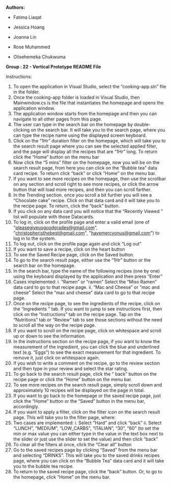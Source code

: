 **Authors:**

- Fatima Liaqat

- Jessica Hoang

- Joanna Lin

- Rose Muhammed

- Olisehemeka Chukwuma


**Group : 22 - 
Vertical Prototype README File**



Instructions:
1. To open the application in Visual Studio, select the “cooking-app.sln” file in the folder. 
2. Once the cooking-app folder is loaded in Visual Studio, then Mainwindow.cs is the file that instantiates the homepage and opens the application window. 
3. The application window starts from the homepage and then you can navigate to all other pages from this page. 
4. The user can type in the search bar on the homepage by double-clicking on the search bar. It will take you to the search page, where you can type the recipe name using the displayed screen keyboard. 
5. Click on the “1Hr” duration filter on the homepage, which will take you to the search result page where you can see the selected applied filter, and the page will display all the recipes that are “1Hr” long. To return click the “Home” button on the menu bar
6. Now click the  “5 mins” filter on the homepage, now you will be on the search result page, from here you can click on the “Bubble tea” data card recipe. To return click “back” or click “Home” on the menu bar. 
7. If you want to see more recipes on the homepage, then use the scrollbar on any section and scroll right to see more recipes, or click the arrow button that will load more recipes, and then you can scroll farther. 
8. In the Trending section, once you scroll a bit further you will see a “Chocolate cake” recipe. Click on that data card and it will take you to the recipe page. To return, click the “back” button.
9.   If you click on any data card you will notice that the “Recently Viewed ” list will populate with those Datacards.
10. To log in, click on the profile page and enter a valid email (one of "pleasegiveusgoodgrades@gmail.com", "christopheristhebest@gmail.com", "havemercyonus@gmail.com") to log in to the system.
11. To log out, click on the profile page again and click “Log out” 
12. If you want to save a recipe, click on the heart button 
13. To see the Saved Recipe page, click on the Saved button. 
14. To go to the search result page, either use the “1Hr” button or the search bar on the homepage. 
15. In the search bar, type the name of the following recipes (one by one) using the keyboard displayed by the application and then press “Enter”
   1. Cases implemented:
i. “Ramen” or “ramen”
        Select the “Miso Ramen” data card to go to that recipe page. 
ii. “Mac and Cheese”  or “mac and cheese”
        Select the “mac and cheese” data card to go to that recipe page. 
16. Once on the recipe page, to see the ingredients of the recipe, click on the “Ingredients ” tab. If you want to jump to see instructions first, then click on the “Instructions” tab on the recipe page. Tap on the “Nutritions” tab or “Review” tab to see those sections without the need to scroll all the way on the recipe page. 
17. If you want to scroll on the recipe page, click on whitespace and scroll up or down to see the information. 
18. In the instructions section on the recipe page, if you want to know the measurement of the ingredient, you can click the blue and underlined text (e.g. “Eggs”) to see the exact measurement for that ingredient. To remove it, just click on whitespace again. 
19. If you wish to write a comment on the recipe, go to the review section and then type in your review and select the star rating. 
20. To go back to the search result page, click the ” back” button on the recipe page or click the “Home” button on the menu bar. 
21. To see more recipes on the search result page, simply scroll down and approximately 10 recipes will be displayed on the page in total. 
22. If you want to go back to the homepage or the saved recipe page, just click the “Home” button or the “Saved” button in the menu bar, accordingly. 
23. If you want to apply a filter, click on the filter icon on the search result page. This will take you to the filter page, where:
   1. Two cases are implemented:
i. Select “Hard” and click “back”
ii. Select “LUNCH”, “MEDIUM”, “LOW_CARBS”, “ITALIAN”, “30”, “60” (to set the min or max value you can either type in the value in the text box next to the slider or just use the slider to set the value) and then click “back” 
24. To clear all the filters at once, click the “Clear all” button
25. Go to the saved recipes page by clicking “Saved” from the menu bar and selecting “DRINKS”. This will take you to the saved drinks recipes page, where you can click on the “Bubble Tea” data card and it will take you to the bubble tea recipe. 
26. To return to the saved recipe page, click the “back” button. Or, to go to the homepage, click “Home” on the menu bar.
